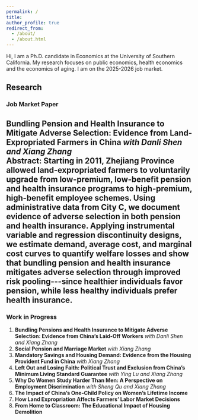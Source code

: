 ```yaml
---
permalink: /
title:
author_profile: true
redirect_from: 
  - /about/
  - /about.html
---
```


Hi, I am a Ph.D. candidate in Economics at the University of Southern California. My research focuses on public economics, health economics and the economics of aging. I am on the 2025-2026 job market.

## <a id="research"></a> Research
### Job Market Paper
**Bundling Pension and Health Insurance to Mitigate Adverse Selection: Evidence from Land-Expropriated Farmers in China** *with Danli Shen and Xiang Zhang*  
  Abstract: Starting in 2011, Zhejiang Province allowed land-expropriated farmers to voluntarily upgrade from low-premium, low-benefit pension and health insurance programs to high-premium, high-benefit employee schemes. Using administrative data from City C, we document evidence of adverse selection in both pension and health insurance. Applying instrumental variable and regression discontinuity designs, we estimate demand, average cost, and marginal cost curves to quantify welfare losses and show that bundling pension and health insurance mitigates adverse selection through improved risk pooling---since healthier individuals favor pension, while less healthy individuals prefer health insurance.
---
### Work in Progress
1. **Bundling Pensions and Health Insurance to Mitigate Adverse Selection: Evidence from China’s Laid-Off Workers** *with Danli Shen and Xiang Zhang*  
2. **Social Pension and Marriage Market** *with Xiang Zhang*  
3. **Mandatory Savings and Housing Demand: Evidence from the Housing Provident Fund in China** *with Xiang Zhang*  
4. **Left Out and Losing Faith: Political Trust and Exclusion from China’s Minimum Living Standard Guarantee** *with Ying Lu and Xiang Zhang*  
5. **Why Do Women Study Harder Than Men: A Perspective on Employment Discrimination** *with Sheng Qu and Xiang Zhang*  
6. **The Impact of China’s One-Child Policy on Women’s Lifetime Income**  
7. **How Land Expropriation Affects Farmers’ Labor Market Decisions**  
8. **From Home to Classroom: The Educational Impact of Housing Demolition**
